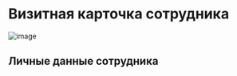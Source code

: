 # Визитная карточка сотрудника #

![image](https://img.freepik.com/free-photo/business-lady-pretty-blonde-woman-office-outfit-smiling-with-phone-hands_140725-161330.jpg)

## Личные данные сотрудника ##
